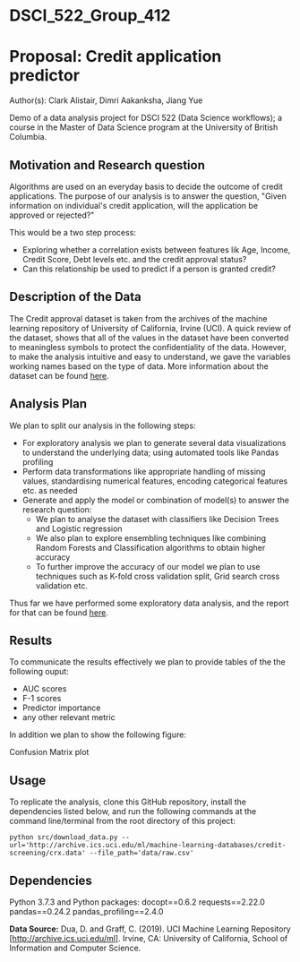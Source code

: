 # DSCI_522_Group_412

# Proposal: Credit application predictor

Author(s): Clark Alistair, Dimri Aakanksha, Jiang Yue

Demo of a data analysis project for DSCI 522 (Data Science workflows); a course in the Master of Data Science program at the University of British Columbia.

## Motivation and Research question

Algorithms are used on an everyday basis to decide the outcome of credit applications. The purpose of our analysis is to answer the question,
"Given information on individual's credit application, will the application be approved or rejected?" 

This would be a two step process:

* Exploring whether a correlation exists between features lik Age, Income, Credit Score, Debt levels etc. and the credit approval status?
* Can this relationship be used to predict if a person is granted credit?

## Description of the Data

The Credit approval dataset is taken from the archives of the machine learning repository of University of California, Irvine (UCI). A quick review of the dataset, shows that all of the values in the dataset have been converted to meaningless symbols to protect the confidentiality of the data. However, to make the analysis intuitive and easy to understand, we gave the variables working names based on the type of data. More information about the dataset can be found [here](http://archive.ics.uci.edu/ml/datasets/credit+approval).

## Analysis Plan

We plan to split our analysis in the following steps:

- For exploratory analysis we plan to generate several data visualizations to understand the underlying data; using automated tools like Pandas profiling
- Perform data transformations like appropriate handling of missing values, standardising numerical features, encoding categorical features etc. as needed
- Generate and apply the model or combination of model(s) to answer the research question:
  - We plan to analyse the dataset with classifiers like Decision Trees and Logistic regression
  - We also plan to explore ensembling techniques like combining Random Forests and Classification algorithms to obtain higher accuracy
  - To further improve the accuracy of our model we plan to use techniques such as K-fold cross validation split, Grid search cross validation etc.
  
Thus far we have performed some exploratory data analysis, and the report for that can be found [here](https://github.com/UBC-MDS/DSCI_522_Group_412/blob/master/src/eda.ipynb). 

## Results

To communicate the results effectively we plan to provide tables of the the following ouput:
- AUC scores
- F-1 scores 
- Predictor importance
- any other relevant metric

In addition we plan to show the following figure:

Confusion Matrix plot

## Usage

To replicate the analysis, clone this GitHub repository, install the dependencies listed below, and run the following commands at the command line/terminal from the root directory of this project:

```python src/download_data.py --url='http://archive.ics.uci.edu/ml/machine-learning-databases/credit-screening/crx.data' --file_path='data/raw.csv'```

## Dependencies
Python 3.7.3 and Python packages:
docopt==0.6.2
requests==2.22.0
pandas==0.24.2
pandas_profiling==2.4.0


**Data Source:** Dua, D. and Graff, C. (2019). UCI Machine Learning Repository [http://archive.ics.uci.edu/ml]. Irvine, CA: University of California, School of Information and Computer Science.

